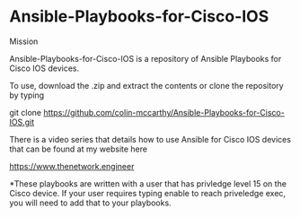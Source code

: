 # Ansible-Playbooks-for-Cisco-IOS


Mission

Ansible-Playbooks-for-Cisco-IOS is a repository of Ansible Playbooks for Cisco IOS devices.

To use, download the .zip and extract the contents or clone the repository by typing

git clone https://github.com/colin-mccarthy/Ansible-Playbooks-for-Cisco-IOS.git

There is a video series that details how to use Ansible for Cisco IOS devices that can be found at my website here

https://www.thenetwork.engineer


*These playbooks are written with a user that has privledge level 15 on the Cisco device. If your user requires typing enable to reach priveledge exec, you will need to add that to your playbooks.


